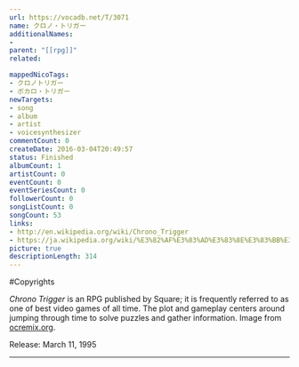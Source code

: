 ```yaml
---
url: https://vocadb.net/T/3071
name: クロノ・トリガー
additionalNames: 
- 
parent: "[[rpg]]"
related:

mappedNicoTags:
- クロノトリガー
- ボカロ・トリガー
newTargets:
- song
- album
- artist
- voicesynthesizer
commentCount: 0
createDate: 2016-03-04T20:49:57
status: Finished
albumCount: 1
artistCount: 0
eventCount: 0
eventSeriesCount: 0
followerCount: 0
songListCount: 0
songCount: 53
links: 
- http://en.wikipedia.org/wiki/Chrono_Trigger
- https://ja.wikipedia.org/wiki/%E3%82%AF%E3%83%AD%E3%83%8E%E3%83%BB%E3%83%88%E3%83%AA%E3%82%AC%E3%83%BC
picture: true
descriptionLength: 314
---
```


#Copyrights

*Chrono Trigger* is an RPG published by Square; it is frequently referred to as one of best video games of all time. The plot and gameplay centers around jumping through time to solve puzzles and gather information.
Image from [ocremix.org](http://ocremix.org/game/16/chrono-trigger-snes).

Release: March 11, 1995

---

